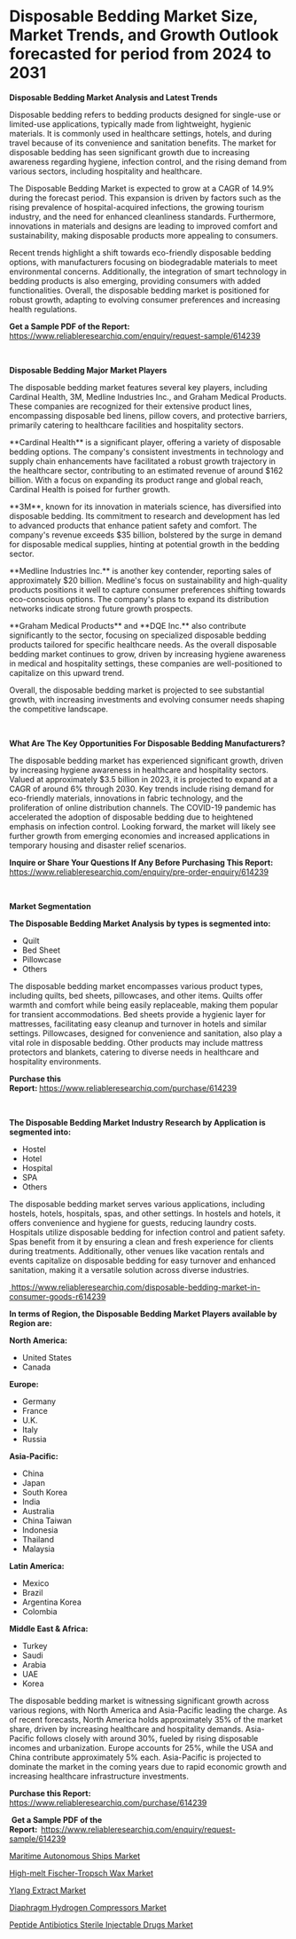 <p><h1>Disposable Bedding Market Size, Market Trends, and Growth Outlook forecasted for period from 2024 to 2031</h1></p><p><strong>Disposable Bedding Market Analysis and Latest Trends</strong></p>
<p><p>Disposable bedding refers to bedding products designed for single-use or limited-use applications, typically made from lightweight, hygienic materials. It is commonly used in healthcare settings, hotels, and during travel because of its convenience and sanitation benefits. The market for disposable bedding has seen significant growth due to increasing awareness regarding hygiene, infection control, and the rising demand from various sectors, including hospitality and healthcare.</p><p>The Disposable Bedding Market is expected to grow at a CAGR of 14.9% during the forecast period. This expansion is driven by factors such as the rising prevalence of hospital-acquired infections, the growing tourism industry, and the need for enhanced cleanliness standards. Furthermore, innovations in materials and designs are leading to improved comfort and sustainability, making disposable products more appealing to consumers. </p><p>Recent trends highlight a shift towards eco-friendly disposable bedding options, with manufacturers focusing on biodegradable materials to meet environmental concerns. Additionally, the integration of smart technology in bedding products is also emerging, providing consumers with added functionalities. Overall, the disposable bedding market is positioned for robust growth, adapting to evolving consumer preferences and increasing health regulations.</p></p>
<p><strong>Get a Sample PDF of the Report:&nbsp;</strong> <a href="https://www.reliableresearchiq.com/enquiry/request-sample/614239?utm_campaign=1141&utm_medium=2&utm_source=Github&utm_content=ia&utm_term=12102024&utm_id=disposable-bedding">https://www.reliableresearchiq.com/enquiry/request-sample/614239</a></p>
<p>&nbsp;</p>
<p><strong>Disposable Bedding Major Market Players</strong></p>
<p><p>The disposable bedding market features several key players, including Cardinal Health, 3M, Medline Industries Inc., and Graham Medical Products. These companies are recognized for their extensive product lines, encompassing disposable bed linens, pillow covers, and protective barriers, primarily catering to healthcare facilities and hospitality sectors.</p><p>**Cardinal Health** is a significant player, offering a variety of disposable bedding options. The company's consistent investments in technology and supply chain enhancements have facilitated a robust growth trajectory in the healthcare sector, contributing to an estimated revenue of around $162 billion. With a focus on expanding its product range and global reach, Cardinal Health is poised for further growth.</p><p>**3M**, known for its innovation in materials science, has diversified into disposable bedding. Its commitment to research and development has led to advanced products that enhance patient safety and comfort. The company's revenue exceeds $35 billion, bolstered by the surge in demand for disposable medical supplies, hinting at potential growth in the bedding sector.</p><p>**Medline Industries Inc.** is another key contender, reporting sales of approximately $20 billion. Medline's focus on sustainability and high-quality products positions it well to capture consumer preferences shifting towards eco-conscious options. The company's plans to expand its distribution networks indicate strong future growth prospects.</p><p>**Graham Medical Products** and **DQE Inc.** also contribute significantly to the sector, focusing on specialized disposable bedding products tailored for specific healthcare needs. As the overall disposable bedding market continues to grow, driven by increasing hygiene awareness in medical and hospitality settings, these companies are well-positioned to capitalize on this upward trend. </p><p>Overall, the disposable bedding market is projected to see substantial growth, with increasing investments and evolving consumer needs shaping the competitive landscape.</p></p>
<p>&nbsp;</p>
<p><strong>What Are The Key Opportunities For Disposable Bedding Manufacturers?</strong></p>
<p><p>The disposable bedding market has experienced significant growth, driven by increasing hygiene awareness in healthcare and hospitality sectors. Valued at approximately $3.5 billion in 2023, it is projected to expand at a CAGR of around 6% through 2030. Key trends include rising demand for eco-friendly materials, innovations in fabric technology, and the proliferation of online distribution channels. The COVID-19 pandemic has accelerated the adoption of disposable bedding due to heightened emphasis on infection control. Looking forward, the market will likely see further growth from emerging economies and increased applications in temporary housing and disaster relief scenarios.</p></p>
<p><strong>Inquire or Share Your Questions If Any Before Purchasing This Report:</strong> <a href="https://www.reliableresearchiq.com/enquiry/pre-order-enquiry/614239?utm_campaign=1141&utm_medium=2&utm_source=Github&utm_content=ia&utm_term=12102024&utm_id=disposable-bedding">https://www.reliableresearchiq.com/enquiry/pre-order-enquiry/614239</a></p>
<p>&nbsp;</p>
<p><strong>Market Segmentation</strong></p>
<p><strong>The Disposable Bedding Market Analysis by types is segmented into:</strong></p>
<p><ul><li>Quilt</li><li>Bed Sheet</li><li>Pillowcase</li><li>Others</li></ul></p>
<p><p>The disposable bedding market encompasses various product types, including quilts, bed sheets, pillowcases, and other items. Quilts offer warmth and comfort while being easily replaceable, making them popular for transient accommodations. Bed sheets provide a hygienic layer for mattresses, facilitating easy cleanup and turnover in hotels and similar settings. Pillowcases, designed for convenience and sanitation, also play a vital role in disposable bedding. Other products may include mattress protectors and blankets, catering to diverse needs in healthcare and hospitality environments.</p></p>
<p><strong>Purchase this Report:&nbsp;</strong><a href="https://www.reliableresearchiq.com/purchase/614239?utm_campaign=1141&utm_medium=2&utm_source=Github&utm_content=ia&utm_term=12102024&utm_id=disposable-bedding">https://www.reliableresearchiq.com/purchase/614239</a></p>
<p>&nbsp;</p>
<p><strong>The Disposable Bedding Market Industry Research by Application is segmented into:</strong></p>
<p><ul><li>Hostel</li><li>Hotel</li><li>Hospital</li><li>SPA</li><li>Others</li></ul></p>
<p><p>The disposable bedding market serves various applications, including hostels, hotels, hospitals, spas, and other settings. In hostels and hotels, it offers convenience and hygiene for guests, reducing laundry costs. Hospitals utilize disposable bedding for infection control and patient safety. Spas benefit from it by ensuring a clean and fresh experience for clients during treatments. Additionally, other venues like vacation rentals and events capitalize on disposable bedding for easy turnover and enhanced sanitation, making it a versatile solution across diverse industries.</p></p>
<p><a href="https://www.reliableresearchiq.com/disposable-bedding-market-in-consumer-goods-r614239?utm_campaign=1141&utm_medium=2&utm_source=Github&utm_content=ia&utm_term=12102024&utm_id=disposable-bedding">&nbsp;https://www.reliableresearchiq.com/disposable-bedding-market-in-consumer-goods-r614239</a></p>
<p><strong>In terms of Region, the Disposable Bedding Market Players available by Region are:</strong></p>
<p>
    <p> <strong> North America: </strong>
        <ul>
            <li>United States</li>
            <li>Canada</li>
        </ul>
        </p> 
    <p> <strong> Europe: </strong>
        <ul>
            <li>Germany</li>
            <li>France</li>
            <li>U.K.</li>
            <li>Italy</li>
            <li>Russia</li>
        </ul>
        </p> 
    <p> <strong> Asia-Pacific: </strong>
        <ul>
            <li>China</li>
            <li>Japan</li>
            <li>South Korea</li>
            <li>India</li>
            <li>Australia</li>
            <li>China Taiwan</li>
            <li>Indonesia</li>
            <li>Thailand</li>
            <li>Malaysia</li>
        </ul>
        </p> 
    <p> <strong> Latin America: </strong>
        <ul>
            <li>Mexico</li>
            <li>Brazil</li>
            <li>Argentina Korea</li>
            <li>Colombia</li>
        </ul>
        </p> 
    <p> <strong> Middle East & Africa: </strong>
        <ul>
            <li>Turkey</li>
            <li>Saudi</li>
            <li>Arabia</li>
            <li>UAE</li>
            <li>Korea</li>
        </ul>
    </p>
    </p>
<p><p>The disposable bedding market is witnessing significant growth across various regions, with North America and Asia-Pacific leading the charge. As of recent forecasts, North America holds approximately 35% of the market share, driven by increasing healthcare and hospitality demands. Asia-Pacific follows closely with around 30%, fueled by rising disposable incomes and urbanization. Europe accounts for 25%, while the USA and China contribute approximately 5% each. Asia-Pacific is projected to dominate the market in the coming years due to rapid economic growth and increasing healthcare infrastructure investments.</p></p>
<p><strong>Purchase this Report: </strong><a href="https://www.reliableresearchiq.com/purchase/614239?utm_campaign=1141&utm_medium=2&utm_source=Github&utm_content=ia&utm_term=12102024&utm_id=disposable-bedding">https://www.reliableresearchiq.com/purchase/614239</a></p>
<p>&nbsp;<strong>Get a Sample PDF of the Report:&nbsp;&nbsp;</strong><a href="https://www.reliableresearchiq.com/enquiry/request-sample/614239?utm_campaign=1141&utm_medium=2&utm_source=Github&utm_content=ia&utm_term=12102024&utm_id=disposable-bedding">https://www.reliableresearchiq.com/enquiry/request-sample/614239</a></p>
<p><strong></strong></p>
<p><p><a href="https://www.linkedin.com/pulse/exploring-maritime-autonomous-ships-market-dynamics-global-mcsle?utm_campaign=1141&utm_medium=2&utm_source=Github&utm_content=ia&utm_term=12102024&utm_id=disposable-bedding">Maritime Autonomous Ships Market</a></p><p><a href="https://www.linkedin.com/pulse/high-melt-fischer-tropsch-wax-industry-insights-report-ccw2c?utm_campaign=1141&utm_medium=2&utm_source=Github&utm_content=ia&utm_term=12102024&utm_id=disposable-bedding">High-melt Fischer-Tropsch Wax Market</a></p><p><a href="https://www.linkedin.com/pulse/key-drivers-ylang-extract-market-trends-future-outlook-5jpoc?utm_campaign=1141&utm_medium=2&utm_source=Github&utm_content=ia&utm_term=12102024&utm_id=disposable-bedding">Ylang Extract Market</a></p><p><a href="https://github.com/pespeyervi/Market-Research-Report-List-1/blob/main/diaphragm-hydrogen-compressors-market.md?utm_campaign=1141&utm_medium=2&utm_source=Github&utm_content=ia&utm_term=12102024&utm_id=disposable-bedding">Diaphragm Hydrogen Compressors Market</a></p><p><a href="https://github.com/shivermasallash/Market-Research-Report-List-1/blob/main/peptide-antibiotics-sterile-injectable-drugs-market.md?utm_campaign=1141&utm_medium=2&utm_source=Github&utm_content=ia&utm_term=12102024&utm_id=disposable-bedding">Peptide Antibiotics Sterile Injectable Drugs Market</a></p></p>